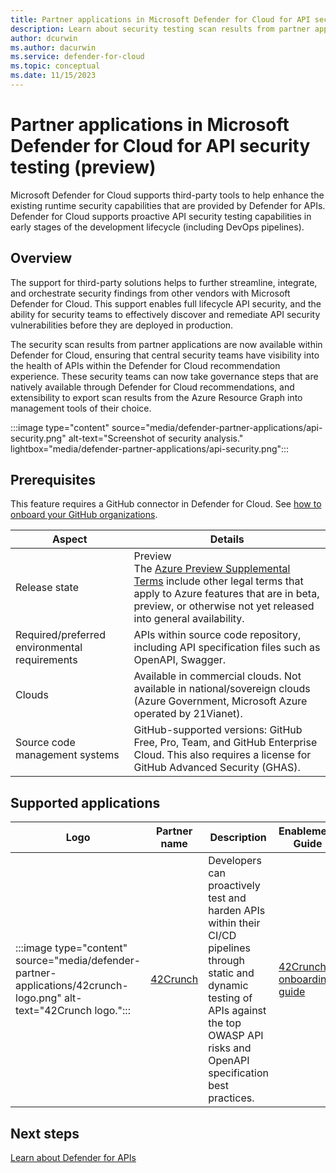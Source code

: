 ```yaml
---
title: Partner applications in Microsoft Defender for Cloud for API security testing (preview)
description: Learn about security testing scan results from partner applications within Microsoft Defender for Cloud.
author: dcurwin
ms.author: dacurwin
ms.service: defender-for-cloud
ms.topic: conceptual
ms.date: 11/15/2023
---
```


# Partner applications in Microsoft Defender for Cloud for API security testing (preview)

Microsoft Defender for Cloud supports third-party tools to help enhance the existing runtime security capabilities that are provided by Defender for APIs. Defender for Cloud supports proactive API security testing capabilities in early stages of the development lifecycle (including DevOps pipelines).

## Overview

The support for third-party solutions helps to further streamline, integrate, and orchestrate security findings from other vendors with Microsoft Defender for Cloud. This support enables full lifecycle API security, and the ability for security teams to effectively discover and remediate API security vulnerabilities before they are deployed in production.

The security scan results from partner applications are now available within Defender for Cloud, ensuring that central security teams have visibility into the health of APIs within the Defender for Cloud recommendation experience. These security teams can now take governance steps that are natively available through Defender for Cloud recommendations, and extensibility to export scan results from the Azure Resource Graph into management tools of their choice.

:::image type="content" source="media/defender-partner-applications/api-security.png" alt-text="Screenshot of security analysis." lightbox="media/defender-partner-applications/api-security.png":::

## Prerequisites

This feature requires a GitHub connector in Defender for Cloud. See [how to onboard your GitHub organizations](quickstart-onboard-github.md).

| Aspect                                          | Details                                                                                                                                               |
|-------------------------------------------------|-------------------------------------------------------------------------------------------------------------------------------------------------------|
| Release state | Preview <br> The [Azure Preview Supplemental Terms](https://azure.microsoft.com/support/legal/preview-supplemental-terms/) include other legal terms that apply to Azure features that are in beta, preview, or otherwise not yet released into general availability.|
| Required/preferred environmental requirements | APIs within source code repository, including API specification files such as OpenAPI, Swagger.                                                      |
| Clouds                                          |  Available in commercial clouds. Not available in national/sovereign clouds (Azure Government, Microsoft Azure operated by 21Vianet).                                                 |
| Source code management systems                  |  GitHub-supported versions: GitHub Free, Pro, Team, and GitHub Enterprise Cloud. This also requires a license for GitHub Advanced Security (GHAS). |

## Supported applications

| Logo | Partner name | Description                                                                                                                                                                                    | Enablement Guide |
|----------|------------------|----------------------------------------------------------------------------------------------------------------------------------------------------------------------------------------------------|----------------------|
| :::image type="content" source="media/defender-partner-applications/42crunch-logo.png" alt-text="42Crunch logo.":::         | [42Crunch](https://aka.ms/APISecurityTestingPartnershipIgnite2023)         | Developers can proactively test and harden APIs within their CI/CD pipelines through static and dynamic testing of APIs against the top OWASP API risks and OpenAPI specification best practices. | [42Crunch onboarding guide](onboarding-guide-42crunch.md)                 |

## Next steps

[Learn about Defender for APIs](defender-for-apis-introduction.md)
